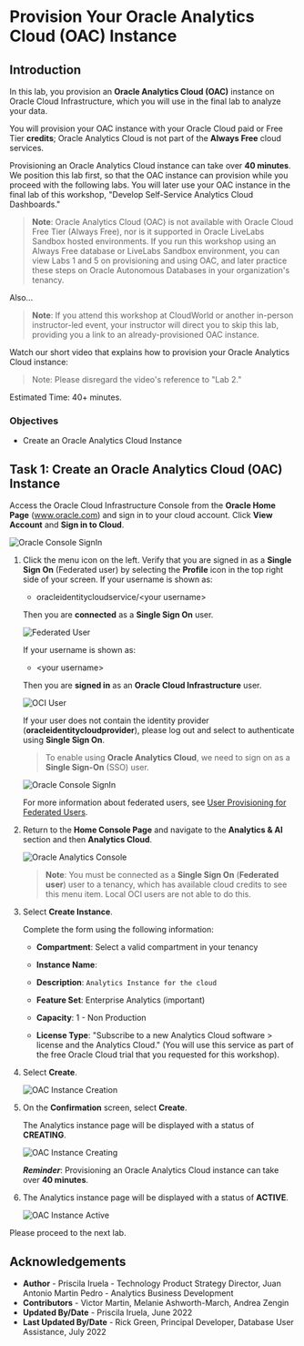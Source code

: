 <!--
    {
        "name":"Provision Your Oracle Analytics Cloud (OAC) Instance",
        "description":"Show how to create a new OAC instance"
    }
-->
# Provision Your Oracle Analytics Cloud (OAC) Instance

## Introduction

In this lab, you provision an **Oracle Analytics Cloud (OAC)** instance on Oracle Cloud Infrastructure, which you will use in the final lab to analyze your data.

You will provision your OAC instance with your Oracle Cloud paid or Free Tier **credits**; Oracle Analytics Cloud is not part of the **Always Free** cloud services.

Provisioning an Oracle Analytics Cloud instance can take over **40 minutes**. We position this lab first, so that the OAC instance can provision while you proceed with the following labs. You will later use your OAC instance in the final lab of this workshop, "Develop Self-Service Analytics Cloud Dashboards."

> **Note**: Oracle Analytics Cloud (OAC) is not available with Oracle Cloud Free Tier (Always Free), nor is it supported in Oracle LiveLabs Sandbox hosted environments. If you run this workshop using an Always Free database or LiveLabs Sandbox environment, you can view Labs 1 and 5 on provisioning and using OAC, and later practice these steps on Oracle Autonomous Databases in your organization's tenancy.

Also...

> **Note**: If you attend this workshop at CloudWorld or another in-person instructor-led event, your instructor will direct you to skip this lab, providing you a link to  an already-provisioned OAC instance.

Watch our short video that explains how to provision your Oracle Analytics Cloud instance:

> Note: Please disregard the video's reference to "Lab 2."

[](youtube:ZAqXlhivQCg)

Estimated Time: 40+ minutes.

### Objectives
- Create an Oracle Analytics Cloud Instance

## Task 1: Create an Oracle Analytics Cloud (OAC) Instance

Access the Oracle Cloud Infrastructure Console from the **Oracle Home Page** (www.oracle.com) and sign in to your cloud account. Click **View Account** and **Sign in to Cloud**.

![Oracle Console SignIn](./images/cloud-signin.png)

1. Click the menu icon on the left. Verify that you are signed in as a **Single Sign On** (Federated user) by selecting the **Profile** icon in the top right side of your screen. If your username is shown as:

    - oracleidentitycloudservice/&lt;your username&gt;

    Then you are **connected** as a **Single Sign On** user.

    ![Federated User](./images/federated-user.png)

    If your username is shown as:

    -  &lt;your username&gt;

    Then you are **signed in** as an **Oracle Cloud Infrastructure** user.

    ![OCI User](./images/oci-user.png)

    If your user does not contain the identity provider (**oracleidentitycloudprovider**), please log out and select to authenticate
    using **Single Sign On**.
    > To enable using **Oracle Analytics Cloud**, we need to sign on as a **Single Sign-On** (SSO) user.

    ![Oracle Console SignIn](./images/console-signin.png)

    For more information about federated users, see [User Provisioning for Federated Users](https://docs.cloud.oracle.com/en-us/iaas/Content/Identity/Tasks/usingscim.htm).

2. Return to the **Home Console Page** and navigate to the **Analytics & AI** section and then **Analytics Cloud**.

    ![Oracle Analytics Console](https://oracle-livelabs.github.io/common/images/console/analytics-oac.png " ")

    > **Note**: You must be connected as a **Single Sign On** (**Federated user**) user to a tenancy, which has available cloud credits to see this menu item. Local OCI users are not able to do this.

3. Select **Create Instance**.

    Complete the form using the following information:

    - **Compartment**: Select a valid compartment in your tenancy

    - **Instance Name**: [](var:oac_instance_name)

    - **Description**: `Analytics Instance for the cloud`

    - **Feature Set**: Enterprise Analytics (important)

    - **Capacity**: 1 - Non Production

    - **License Type**: "Subscribe to a new Analytics Cloud software > license and the Analytics Cloud." (You will use this service as part of the free Oracle Cloud trial that you requested for this workshop).

4. Select **Create**.

    ![OAC Instance Creation](./images/oac-creation-details-new.png)

5. On the **Confirmation** screen, select **Create**.

    The Analytics instance page will be displayed with a status of **CREATING**.

    ![OAC Instance Creating](./images/oac-creating.png)

    ***Reminder***: Provisioning an Oracle Analytics Cloud instance can take over **40 minutes**.

6. The Analytics instance page will be displayed with a status of **ACTIVE**.

    ![OAC Instance Active](./images/oac-active.png)

Please proceed to the next lab.

## **Acknowledgements**

- **Author** - Priscila Iruela - Technology Product Strategy Director, Juan Antonio Martin Pedro - Analytics Business Development
- **Contributors** - Victor Martin, Melanie Ashworth-March, Andrea Zengin
- **Updated By/Date** - Priscila Iruela, June 2022
- **Last Updated By/Date** - Rick Green, Principal Developer, Database User Assistance, July 2022
